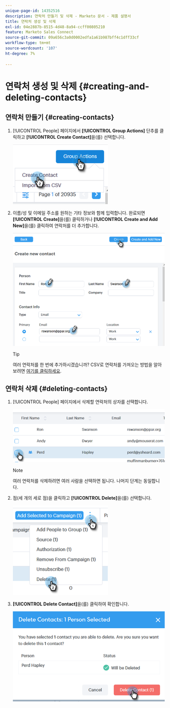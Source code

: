```yaml
---
unique-page-id: 14352516
description: 연락처 만들기 및 삭제 - Marketo 문서 - 제품 설명서
title: 연락처 생성 및 삭제
exl-id: 04e2887b-8515-4d48-8a94-ccff00805210
feature: Marketo Sales Connect
source-git-commit: 09a656c3a0d0002edfa1a61b987bff4c1dff33cf
workflow-type: tm+mt
source-wordcount: '107'
ht-degree: 7%

---
```


# 연락처 생성 및 삭제 {#creating-and-deleting-contacts}

## 연락처 만들기 {#creating-contacts}

1. [!UICONTROL People] 페이지에서 **[!UICONTROL Group Actions]** 단추를 클릭하고 **[!UICONTROL Create Contact]**&#x200B;을(를) 선택합니다.

   ![](assets/one-2.png)

1. 이름/성 및 이메일 주소를 원하는 기타 정보와 함께 입력합니다. 완료되면 **[!UICONTROL Create]**&#x200B;을(를) 클릭하거나 **[!UICONTROL Create and Add New]**&#x200B;을(를) 클릭하여 연락처를 더 추가합니다.

   ![](assets/two-2.png)

   >[!TIP]
   >
   >여러 연락처를 한 번에 추가하시겠습니까? CSV로 연락처를 가져오는 방법을 알아보려면 [여기를 클릭하세요](/help/marketo/product-docs/marketo-sales-connect/people/managing-contacts/import-contacts-via-csv.md).

## 연락처 삭제 {#deleting-contacts}

1. [!UICONTROL People] 페이지에서 삭제할 연락처의 상자를 선택합니다.

   ![](assets/three-2.png)

   >[!NOTE]
   >
   >여러 연락처를 삭제하려면 여러 사람을 선택하면 됩니다. 나머지 단계는 동일합니다.

1. 점(세 개의 세로 점)을 클릭하고 **[!UICONTROL Delete]**&#x200B;을(를) 선택합니다.

   ![](assets/four-2.png)

1. **[!UICONTROL Delete Contact]**&#x200B;을(를) 클릭하여 확인합니다.

   ![](assets/five-2.png)
